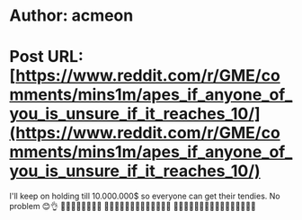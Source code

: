 # Author: acmeon
# Post URL: [https://www.reddit.com/r/GME/comments/mins1m/apes_if_anyone_of_you_is_unsure_if_it_reaches_10/](https://www.reddit.com/r/GME/comments/mins1m/apes_if_anyone_of_you_is_unsure_if_it_reaches_10/)


I'll keep on holding till 10.000.000$ so everyone can get their tendies. No problem 😊👌
💎🔸️🔶️🔹️💠🔷️💎🔸️ 🚀🚀🚀🚀🚀🚀🚀🚀🚀🚀🚀🚀🚀 🍌🍌🍌🍌🍌🍌🍌🍌🍌🍌🍌🍌🍌🍌🍌🍌